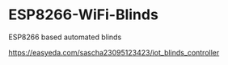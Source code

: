 # ESP8266-WiFi-Blinds
ESP8266 based automated blinds

https://easyeda.com/sascha23095123423/iot_blinds_controller
